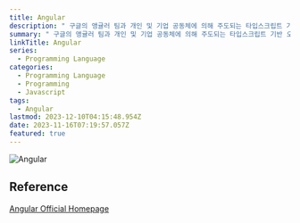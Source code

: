 ```yaml
---
title: Angular
description: " 구글의 앵귤러 팀과 개인 및 기업 공동체에 의해 주도되는 타입스크립트 기반 오픈 소스 프론트엔드 웹 애플리케이션 프레임워크"
summary: " 구글의 앵귤러 팀과 개인 및 기업 공동체에 의해 주도되는 타입스크립트 기반 오픈 소스 프론트엔드 웹 애플리케이션 프레임워크"
linkTitle: Angular
series:
  - Programming Language
categories:
  - Programming Language
  - Programming
  - Javascript
tags:
  - Angular
lastmod: 2023-12-10T04:15:48.954Z
date: 2023-11-16T07:19:57.057Z
featured: true
---
```


![Angular](media/images/angular.webp)

## Reference

[Angular Official Homepage](https://angular.io/)
